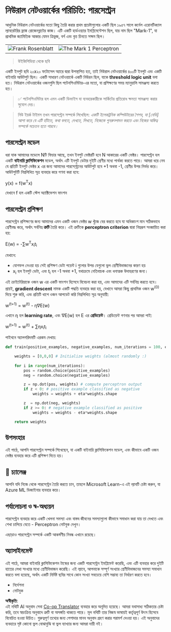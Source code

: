 <!--
CO_OP_TRANSLATOR_METADATA:
{
  "original_hash": "59021c5f419d3feda19075910a74280a",
  "translation_date": "2025-07-09T16:55:54+00:00",
  "source_file": "15-rag-and-vector-databases/data/perceptron.md",
  "language_code": "bn"
}
-->
# নিউরাল নেটওয়ার্কের পরিচিতি: পারসেপ্ট্রন

আধুনিক নিউরাল নেটওয়ার্কের মতো কিছু তৈরি করার প্রথম প্রচেষ্টাগুলোর একটি ছিল ১৯৫৭ সালে কর্নেল এরোনটিক্যাল ল্যাবরেটরির ফ্রাঙ্ক রোজেনব্লাটের কাজ। এটি একটি হার্ডওয়্যার ইমপ্লিমেন্টেশন ছিল, যার নাম ছিল "Mark-1", যা প্রাথমিক জ্যামিতিক আকার যেমন ত্রিভুজ, বর্গ এবং বৃত্ত চিনতে সক্ষম ছিল।

|      |      |
|--------------|-----------|
|<img src='images/Rosenblatt-wikipedia.jpg' alt='Frank Rosenblatt'/> | <img src='images/Mark_I_perceptron_wikipedia.jpg' alt='The Mark 1 Perceptron' />|

> উইকিপিডিয়া থেকে ছবি

একটি ইনপুট ছবি ২০x২০ ফটোসেল অ্যারে দ্বারা উপস্থাপিত হত, তাই নিউরাল নেটওয়ার্কের ৪০০টি ইনপুট এবং একটি বাইনারি আউটপুট ছিল। একটি সাধারণ নেটওয়ার্কে একটি নিউরন ছিল, যাকে **threshold logic unit** বলা হত। নিউরাল নেটওয়ার্কের ওজনগুলি ছিল পটেনশিওমিটার-এর মতো, যা প্রশিক্ষণের সময় ম্যানুয়ালি সামঞ্জস্য করতে হত।

> ✅ পটেনশিওমিটার হল এমন একটি ডিভাইস যা ব্যবহারকারীকে সার্কিটের প্রতিরোধ ক্ষমতা সামঞ্জস্য করার সুযোগ দেয়।

> নিউ ইয়র্ক টাইমস তখন পারসেপ্ট্রন সম্পর্কে লিখেছিল: *একটি ইলেকট্রনিক কম্পিউটারের শৈশব, যা [নেভি] আশা করে যে এটি হাঁটতে, কথা বলতে, দেখতে, লিখতে, নিজেকে পুনরুত্পাদন করতে এবং নিজের অস্তিত্ব সম্পর্কে সচেতন হতে পারবে।*

## পারসেপ্ট্রন মডেল

ধরা যাক আমাদের মডেলে Nটি ফিচার আছে, তখন ইনপুট ভেক্টরটি হবে N আকারের একটি ভেক্টর। পারসেপ্ট্রন হল একটি **বাইনারি ক্লাসিফিকেশন** মডেল, অর্থাৎ এটি ইনপুট ডেটার দুইটি শ্রেণীর মধ্যে পার্থক্য করতে পারে। আমরা ধরে নেব যে প্রতিটি ইনপুট ভেক্টর x এর জন্য আমাদের পারসেপ্ট্রনের আউটপুট হবে +1 অথবা -1, শ্রেণীর উপর নির্ভর করে। আউটপুটটি নিম্নলিখিত সূত্র ব্যবহার করে গণনা করা হবে:

y(x) = f(w<sup>T</sup>x)

যেখানে f হল একটি স্টেপ অ্যাক্টিভেশন ফাংশন

## পারসেপ্ট্রন প্রশিক্ষণ

পারসেপ্ট্রন প্রশিক্ষণের জন্য আমাদের এমন একটি ওজন ভেক্টর w খুঁজে বের করতে হবে যা অধিকাংশ মান সঠিকভাবে শ্রেণীবদ্ধ করে, অর্থাৎ সর্বনিম্ন **ত্রুটি** তৈরি করে। এই ত্রুটিকে **perceptron criterion** দ্বারা নিম্নরূপ সংজ্ঞায়িত করা হয়:

E(w) = -∑w<sup>T</sup>x<sub>i</sub>t<sub>i</sub>

যেখানে:

* যোগফল নেওয়া হয় সেই প্রশিক্ষণ ডেটা পয়েন্ট i গুলোর উপর যেগুলো ভুল শ্রেণীবিভাজনের কারণ হয়
* x<sub>i</sub> হল ইনপুট ডেটা, এবং t<sub>i</sub> হল -1 অথবা +1, যথাক্রমে নেতিবাচক এবং ধনাত্মক উদাহরণের জন্য।

এই ক্রাইটেরিয়াকে ওজন w এর একটি ফাংশন হিসেবে বিবেচনা করা হয়, এবং আমাদের এটি সর্বনিম্ন করতে হবে। প্রায়ই, **gradient descent** নামক একটি পদ্ধতি ব্যবহার করা হয়, যেখানে আমরা কিছু প্রাথমিক ওজন w<sup>(0)</sup> দিয়ে শুরু করি, এবং প্রতিটি ধাপে ওজন আপডেট করি নিম্নলিখিত সূত্র অনুযায়ী:

w<sup>(t+1)</sup> = w<sup>(t)</sup> - η∇E(w)

এখানে η হল **learning rate**, এবং ∇E(w) হল E এর **গ্রেডিয়েন্ট**। গ্রেডিয়েন্ট গণনার পর আমরা পাই:

w<sup>(t+1)</sup> = w<sup>(t)</sup> + ∑ηx<sub>i</sub>t<sub>i</sub>

পাইথনে অ্যালগরিদমটি এরকম দেখায়:

```python
def train(positive_examples, negative_examples, num_iterations = 100, eta = 1):

    weights = [0,0,0] # Initialize weights (almost randomly :)
        
    for i in range(num_iterations):
        pos = random.choice(positive_examples)
        neg = random.choice(negative_examples)

        z = np.dot(pos, weights) # compute perceptron output
        if z < 0: # positive example classified as negative
            weights = weights + eta*weights.shape

        z  = np.dot(neg, weights)
        if z >= 0: # negative example classified as positive
            weights = weights - eta*weights.shape

    return weights
```

## উপসংহার

এই পাঠে, আপনি পারসেপ্ট্রন সম্পর্কে শিখেছেন, যা একটি বাইনারি ক্লাসিফিকেশন মডেল, এবং কীভাবে একটি ওজন ভেক্টর ব্যবহার করে এটি প্রশিক্ষণ দিতে হয়।

## 🚀 চ্যালেঞ্জ

আপনি যদি নিজে থেকে পারসেপ্ট্রন তৈরি করতে চান, তাহলে Microsoft Learn-এ এই ল্যাবটি চেষ্টা করুন, যা Azure ML ডিজাইনার ব্যবহার করে।

## পর্যালোচনা ও স্ব-অধ্যয়ন

পারসেপ্ট্রন ব্যবহার করে একটি খেলনা সমস্যা এবং বাস্তব জীবনের সমস্যাগুলো কীভাবে সমাধান করা যায় তা দেখতে এবং শেখা চালিয়ে যেতে - Perceptron নোটবুক দেখুন।

এছাড়াও পারসেপ্ট্রন সম্পর্কে একটি আকর্ষণীয় নিবন্ধ এখানে রয়েছে।

## অ্যাসাইনমেন্ট

এই পাঠে, আমরা বাইনারি ক্লাসিফিকেশন টাস্কের জন্য একটি পারসেপ্ট্রন ইমপ্লিমেন্ট করেছি, এবং এটি ব্যবহার করে দুইটি হাতের লেখা সংখ্যার মধ্যে শ্রেণীবিভাজন করেছি। এই ল্যাবে, আপনাকে সম্পূর্ণ সংখ্যার শ্রেণীবিভাজনের সমস্যা সমাধান করতে বলা হয়েছে, অর্থাৎ একটি নির্দিষ্ট ছবির সাথে কোন সংখ্যা সবচেয়ে বেশি সম্ভাব্য তা নির্ধারণ করতে হবে।

* নির্দেশনা
* নোটবুক

**অস্বীকৃতি**:  
এই নথিটি AI অনুবাদ সেবা [Co-op Translator](https://github.com/Azure/co-op-translator) ব্যবহার করে অনূদিত হয়েছে। আমরা যথাসাধ্য সঠিকতার চেষ্টা করি, তবে স্বয়ংক্রিয় অনুবাদে ত্রুটি বা অসঙ্গতি থাকতে পারে। মূল নথিটি তার নিজস্ব ভাষায়ই কর্তৃত্বপূর্ণ উৎস হিসেবে বিবেচিত হওয়া উচিত। গুরুত্বপূর্ণ তথ্যের জন্য পেশাদার মানব অনুবাদ গ্রহণ করার পরামর্শ দেওয়া হয়। এই অনুবাদের ব্যবহারে সৃষ্ট কোনো ভুল বোঝাবুঝি বা ভুল ব্যাখ্যার জন্য আমরা দায়ী নই।